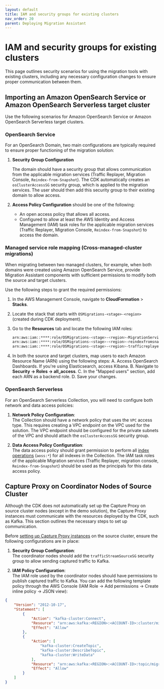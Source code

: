 ```yaml
---
layout: default
title: IAM and security groups for existing clusters
nav_order: 20
parent: Deploying Migration Assistant
---
```


# IAM and security groups for existing clusters

This page outlines security scenarios for using the migration tools with existing clusters, including any necessary configuration changes to ensure proper communication between them.

## Importing an Amazon OpenSearch Service or Amazon OpenSearch Serverless target cluster

Use the following scenarios for Amazon OpenSearch Service or Amazon OpenSearch Serverless target clusters.

### OpenSearch Service

For an OpenSearch Domain, two main configurations are typically required to ensure proper functioning of the migration solution:

1. **Security Group Configuration**

   The domain should have a security group that allows communication from the applicable migration services (Traffic Replayer, Migration Console, `Reindex-from-Snapshot`). The CDK automatically creates an `osClusterAccessSG` security group, which is applied to the migration services. The user should then add this security group to their existing domain to allow access.

2. **Access Policy Configuration** should be one of the following:
   - An open access policy that allows all access.
   - Configured to allow at least the AWS Identity and Access Management (IAM) task roles for the applicable migration services (Traffic Replayer, Migration Console, `Reindex-from-Snapshot`) to access the domain.
  
### Managed service role mapping (Cross-managed-cluster migrations)

When migrating between two managed clusters, for example, when both domains were created using Amazon OpenSearch Service, provide Migration Assistant components with sufficient permissions to modify both the source and target clusters.

Use the following steps to grant the required permissions:

1. In the AWS Management Console, navigate to **CloudFormation** > **Stacks**.
2. Locate the stack that starts with `OSMigrations-<stage>-<region>` (created during CDK deployment).
3. Go to the **Resources** tab and locate the following IAM roles:

   ```bash
   arn:aws:iam::****:role/OSMigrations-<stage>-<region>-MigrationServiceTaskRoleC-
   arn:aws:iam::****:role/OSMigrations-<stage>-<region>-reindexfromsnapshotTaskRo-
   arn:aws:iam::****:role/OSMigrations-<stage>-<region>-trafficreplayerdefaultTas-
   ```
   
4. In both the source and target clusters, map users to each Amazon Resource Name (ARN) using the following steps:
    A. Access OpenSearch Dashboards. If you're using Elasticsearch, access Kibana.
    B. Navigate to **Security -> Roles -> all_access**.
    C. In the "Mapped users" section, add each ARN as a backend role.
    D. Save your changes.
   
### OpenSearch Serverless

For an OpenSearch Serverless Collection, you will need to configure both network and data access policies:

1. **Network Policy Configuration**:  
   The Collection should have a network policy that uses the `VPC` access type. This requires creating a VPC endpoint on the VPC used for the solution. The VPC endpoint should be configured for the private subnets of the VPC and should attach the `osClusterAccessSG` security group.

2. **Data Access Policy Configuration**:  
   The data access policy should grant permission to perform all [index operations](https://docs.aws.amazon.com/opensearch-service/latest/developerguide/serverless-data-access.html#serverless-data-supported-permissions) (`aoss:*`) for all indexes in the Collection. The IAM task roles of the applicable Migration services (Traffic Replayer, migration console, `Reindex-from-Snapshot`) should be used as the principals for this data access policy.

## Capture Proxy on Coordinator Nodes of Source Cluster

Although the CDK does not automatically set up the Capture Proxy on source cluster nodes (except in the demo solution), the Capture Proxy instances must communicate with the resources deployed by the CDK, such as Kafka. This section outlines the necessary steps to set up communication.

Before [setting up Capture Proxy instances](https://github.com/opensearch-project/opensearch-migrations/tree/main/TrafficCapture/trafficCaptureProxyServer#installing-capture-proxy-on-coordinator-nodes) on the source cluster, ensure the following configurations are in place:

1. **Security Group Configuration**:  
   The coordinator nodes should add the `trafficStreamSourceSG` security group to allow sending captured traffic to Kafka.

2. **IAM Policy Configuration**:  
   The IAM role used by the coordinator nodes should have permissions to publish captured traffic to Kafka. You can add the following template policy through the AWS Console (IAM Role → Add permissions → Create inline policy → JSON view):

```json
{
    "Version": "2012-10-17",
    "Statement": [
        {
            "Action": "kafka-cluster:Connect",
            "Resource": "arn:aws:kafka:<REGION>:<ACCOUNT-ID>:cluster/migration-msk-cluster-<STAGE>/*",
            "Effect": "Allow"
        },
        {
            "Action": [
                "kafka-cluster:CreateTopic",
                "kafka-cluster:DescribeTopic",
                "kafka-cluster:WriteData"
            ],
            "Resource": "arn:aws:kafka:<REGION>:<ACCOUNT-ID>:topic/migration-msk-cluster-<STAGE>/*",
            "Effect": "Allow"
        }
    ]
}
```
